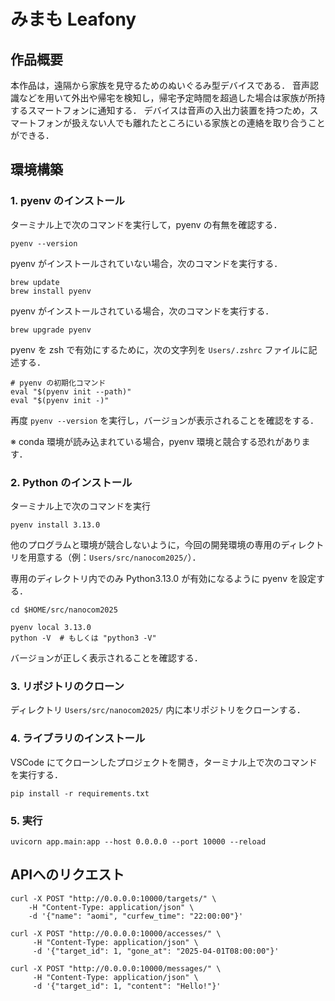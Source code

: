 # みまも Leafony

## 作品概要

本作品は，遠隔から家族を見守るためのぬいぐるみ型デバイスである．
音声認識などを用いて外出や帰宅を検知し，帰宅予定時間を超過した場合は家族が所持するスマートフォンに通知する．
デバイスは音声の入出力装置を持つため，スマートフォンが扱えない人でも離れたところにいる家族との連絡を取り合うことができる．

## 環境構築

### 1. pyenv のインストール

ターミナル上で次のコマンドを実行して，pyenv の有無を確認する．

```
pyenv --version
```

pyenv がインストールされていない場合，次のコマンドを実行する．

```
brew update
brew install pyenv
```

pyenv がインストールされている場合，次のコマンドを実行する．

```
brew upgrade pyenv
```

pyenv を zsh で有効にするために，次の文字列を `Users/.zshrc` ファイルに記述する．

```
# pyenv の初期化コマンド
eval "$(pyenv init --path)"
eval "$(pyenv init -)"
```

再度 `pyenv --version` を実行し，バージョンが表示されることを確認をする．

※ conda 環境が読み込まれている場合，pyenv 環境と競合する恐れがあります．

### 2. Python のインストール

ターミナル上で次のコマンドを実行

```
pyenv install 3.13.0
```

他のプログラムと環境が競合しないように，今回の開発環境の専用のディレクトリを用意する（例：`Users/src/nanocom2025/`）．

専用のディレクトリ内でのみ Python3.13.0 が有効になるように pyenv を設定する．

```
cd $HOME/src/nanocom2025

pyenv local 3.13.0
python -V  # もしくは "python3 -V"
```

バージョンが正しく表示されることを確認する．

### 3. リポジトリのクローン

ディレクトリ `Users/src/nanocom2025/` 内に本リポジトリをクローンする．

### 4. ライブラリのインストール

VSCode にてクローンしたプロジェクトを開き，ターミナル上で次のコマンドを実行する．

```
pip install -r requirements.txt
```

### 5. 実行

```
uvicorn app.main:app --host 0.0.0.0 --port 10000 --reload
```

## APIへのリクエスト

```
curl -X POST "http://0.0.0.0:10000/targets/" \
    -H "Content-Type: application/json" \
    -d '{"name": "aomi", "curfew_time": "22:00:00"}'
```

```
curl -X POST "http://0.0.0.0:10000/accesses/" \
     -H "Content-Type: application/json" \
     -d '{"target_id": 1, "gone_at": "2025-04-01T08:00:00"}'
```

```
curl -X POST "http://0.0.0.0:10000/messages/" \
     -H "Content-Type: application/json" \
     -d '{"target_id": 1, "content": "Hello!"}'
```

